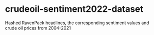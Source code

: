 # crudeoil-sentiment2022-dataset
Hashed RavenPack headlines, the corresponding sentiment values and crude oil prices from 2004-2021
